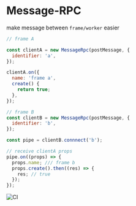 # Message-RPC

make message between `frame/worker` easier

```js
// frame A

const clientA = new MessageRpc(postMessage, {
  identifier: 'a',
});

clientA.on({
  name: 'frame a',
  create() {
    return true;
  },
});

// frame B
const clientB = new MessageRpc(postMessage, {
  identifier: 'b',
});

const pipe = clientB.connnect('b');

// receive clientA props
pipe.on((props) => {
  props.name; /// frame b
  props.create().then((res) => {
    res; // true
  });
});
```

![CI](https://github.com/MarvelSQ/message-rpc/actions/workflows/CI.yml/badge.svg)
